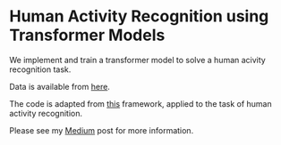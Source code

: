 # Human Activity Recognition using Transformer Models

We implement and train a transformer model to solve a human acivity recognition task. 

Data is available from [here](https://www.timeseriesclassification.com/description.php?Dataset=MotionSenseHAR).

The code is adapted from [this](https://github.com/gzerveas/mvts_transformer) framework, applied to the task of human activity recognition.

Please see my [Medium]([https://medium.com/@ludovico-buizza](https://pub.towardsai.net/time-series-regression-using-transformer-models-a-plain-english-introduction-3215892e1cc)) post for more information.
